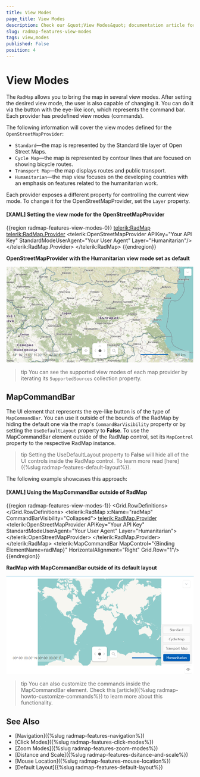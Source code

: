 ```yaml
---
title: View Modes
page_title: View Modes
description: Check our &quot;View Modes&quot; documentation article for the RadMap control.
slug: radmap-features-view-modes
tags: view,modes
published: False
position: 4
---
```


# View Modes

The `RadMap` allows you to bring the map in several view modes. After setting the desired view mode, the user is also capable of changing it. You can do it via the button with the eye-like icon, which represents the command bar. Each provider has predefined view modes (commands).

The following information will cover the view modes defined for the `OpenStreetMapProvider`:

* `Standard`&mdash;the map is represented by the Standard tile layer of Open Street Maps.
* `Cycle Map`&mdash;the map is represented by contour lines that are focused on showing bicycle routes.
* `Transport Map`&mdash;the map displays routes and public transport.
* `Humanitarian`&mdash;the map view focuses on the developing countries with an emphasis on features related to the humanitarian work.

Each provider exposes a different property for controlling the current view mode. To change it for the OpenStreetMapProvider, set the `Layer` property.

#### __[XAML] Setting the view mode for the OpenStreetMapProvider__
{{region radmap-features-view-modes-0}}
	<telerik:RadMap>
	    <telerik:RadMap.Provider>
	        <telerik:OpenStreetMapProvider APIKey="Your API Key" StandardModeUserAgent="Your User Agent" Layer="Humanitarian"/>
	    </telerik:RadMap.Provider>
	</telerik:RadMap>
{{endregion}}

__OpenStreetMapProvider with the Humanitarian view mode set as default__

![OpenStreetMapProvider with the Humanitarian view mode set as default](images/radmap-view-modes-0.png)

>tip You can see the supported view modes of each map provider by iterating its `SupportedSources` collection property.

## MapCommandBar

The UI element that represents the eye-like button is of the type of `MapCommandBar`. You can use it outside of the bounds of the RadMap by hiding the default one via the map's `CommandBarVisibility` property or by setting the `UseDefaultLayout` property to __False__. To use the MapCommandBar element outside of the RadMap control, set its `MapControl` property to the respective RadMap instance.

>tip Setting the UseDefaultLayout property to __False__ will hide all of the UI controls inside the RadMap control. To learn more read [here]({%slug radmap-features-default-layout%}).

The following example showcases this approach:

#### __[XAML] Using the MapCommandBar outside of RadMap__
{{region radmap-features-view-modes-1}}
	<Grid>
	    <Grid.RowDefinitions>
	        <RowDefinition Height="*"/>
	        <RowDefinition Height="Auto"/>
	    </Grid.RowDefinitions>
	    <telerik:RadMap x:Name="radMap" CommandBarVisibility="Collapsed">
	        <telerik:RadMap.Provider>
	            <telerik:OpenStreetMapProvider APIKey="Your API Key" StandardModeUserAgent="Your User Agent" Layer="Humanitarian">
	            </telerik:OpenStreetMapProvider>
	        </telerik:RadMap.Provider>
	    </telerik:RadMap>
	    <telerik:MapCommandBar MapControl="{Binding ElementName=radMap}" HorizontalAlignment="Right" Grid.Row="1"/>
	</Grid>
{{endregion}}

__RadMap with MapCommandBar outside of its default layout__

![RadMap with MapCommandBar outside of its default layout](images/radmap-view-modes-1.png)

>tip You can also customize the commands inside the MapCommandBar element. Check this [article]({%slug radmap-howto-customize-commands%}) to learn more about this functionality.

## See Also

 * [Navigation]({%slug radmap-features-navigation%})
 * [Click Modes]({%slug radmap-features-click-modes%})
 * [Zoom Modes]({%slug radmap-features-zoom-modes%})
 * [Distance and Scale]({%slug radmap-features-dsitance-and-scale%})
 * [Mouse Location]({%slug radmap-features-mouse-location%})
 * [Default Layout]({%slug radmap-features-default-layout%})